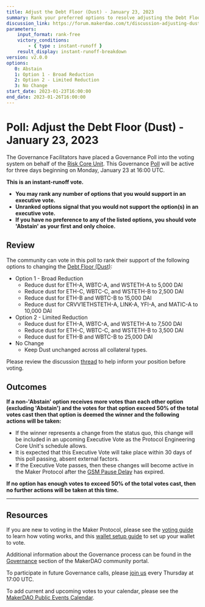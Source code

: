 ```yaml
---
title: Adjust the Debt Floor (Dust) - January 23, 2023
summary: Rank your preferred options to resolve adjusting the Debt Floor (Dust) for multiple collateral types.
discussion_link: https://forum.makerdao.com/t/discussion-adjusting-dust-parameter-november-2022/18767
parameters:
    input_format: rank-free
    victory_conditions:
        - { type : instant-runoff }
    result_display: instant-runoff-breakdown
version: v2.0.0
options:
   0: Abstain
   1: Option 1 - Broad Reduction 
   2: Option 2 - Limited Reduction
   3: No Change
start_date: 2023-01-23T16:00:00
end_date: 2023-01-26T16:00:00
---
```

# Poll: Adjust the Debt Floor (Dust) - January 23, 2023

The Governance Facilitators have placed a Governance Poll into the voting system on behalf of the [Risk Core Unit](https://mips.makerdao.com/mips/details/MIP39c2SP35). This Governance [Poll](https://community-development.makerdao.com/en/learn/governance/on-chain-gov) will be active for three days beginning on Monday, January 23 at 16:00 UTC.

**This is an instant-runoff vote.**
- **You may rank any number of options that you would support in an executive vote.**
- **Unranked options signal that you would not support the option(s) in an executive vote.**
- **If you have no preference to any of the listed options, you should vote 'Abstain' as your first and only choice.**

## Review

The community can vote in this poll to rank their support of the following options to changing the [Debt Floor (Dust)](https://manual.makerdao.com/parameter-index/vault-risk/param-debt-floor?q=dust):
* Option 1 - Broad Reduction
  * Reduce dust for ETH-A, WBTC-A, and WSTETH-A to 5,000 DAI
  * Reduce dust for ETH-C, WBTC-C, and WSTETH-B to 2,500 DAI
  * Reduce dust for ETH-B and WBTC-B to 15,000 DAI
  * Reduce dust for CRVV1ETHSTETH-A, LINK-A, YFI-A, and MATIC-A to 10,000 DAI
* Option 2 - Limited Reduction
  * Reduce dust for ETH-A, WBTC-A, and WSTETH-A to 7,500 DAI
  * Reduce dust for ETH-C, WBTC-C, and WSTETH-B to 3,500 DAI
  * Reduce dust for ETH-B and WBTC-B to 25,000 DAI
* No Change
  * Keep Dust unchanged across all collateral types. 

Please review the discussion [thread](https://forum.makerdao.com/t/discussion-adjusting-dust-parameter-november-2022/18767) to help inform your position before voting.

## Outcomes

**If a non-'Abstain' option receives more votes than each other option (excluding 'Abstain') and the votes for that option exceed 50% of the total votes cast then that option is deemed the winner and the following actions will be taken:**
* If the winner represents a change from the status quo, this change will be included in an upcoming Executive Vote as the Protocol Engineering Core Unit's schedule allows.
* It is expected that this Executive Vote will take place within 30 days of this poll passing, absent external factors.
* If the Executive Vote passes, then these changes will become active in the Maker Protocol after the [GSM Pause Delay](https://manual.makerdao.com/parameter-index/core/param-gsm-pause-delay) has expired.

**If no option has enough votes to exceed 50% of the total votes cast, then no further actions will be taken at this time.**

---

## Resources

If you are new to voting in the Maker Protocol, please see the [voting guide](https://community-development.makerdao.com/en/learn/governance/how-voting-works/) to learn how voting works, and this [wallet setup guide](https://community-development.makerdao.com/en/learn/governance/voting-setup/) to set up your wallet to vote.

Additional information about the Governance process can be found in the [Governance](https://community-development.makerdao.com/en/learn/governance) section of the MakerDAO community portal.

To participate in future Governance calls, please [join us](https://github.com/makerdao/community/tree/master/governance/governance-and-risk-meetings) every Thursday at 17:00 UTC.

To add current and upcoming votes to your calendar, please see the [MakerDAO Public Events Calendar](https://calendar.google.com/calendar/embed?src=makerdao.com_3efhm2ghipksegl009ktniomdk%40group.calendar.google.com&ctz=UTC&mode=week&showCalendars=0&showPrint=0).
